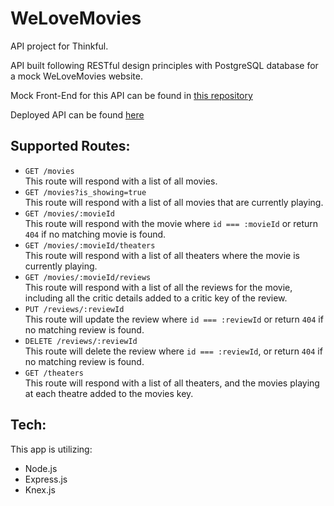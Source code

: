 # WeLoveMovies
API project for Thinkful.

API built following RESTful design principles with PostgreSQL database for a mock WeLoveMovies website.

Mock Front-End for this API can be found in [this repository](https://github.com/smiauek/starter-movie-front-end.git)

Deployed API can be found [here](agile-lake-05280.herokuapp.com/movies)

## Supported Routes:
- `GET /movies`  
This route will respond with a list of all movies.
- `GET /movies?is_showing=true`  
This route will respond with a list of all movies that are currently playing.
- `GET /movies/:movieId`  
This route will respond with the movie where `id === :movieId` or return `404` if no matching movie is found.
- `GET /movies/:movieId/theaters`  
This route will respond with a list of all theaters where the movie is currently playing.
- `GET /movies/:movieId/reviews`  
This route will respond with a list of all the reviews for the movie, including all the critic details added to a critic key of the review.
- `PUT /reviews/:reviewId`  
This route will update the review where `id === :reviewId` or return `404` if no matching review is found.
- `DELETE /reviews/:reviewId`  
This route will delete the review where `id === :reviewId`, or return `404` if no matching review is found.
- `GET /theaters`  
This route will respond with a list of all theaters, and the movies playing at each theatre added to the movies key.


## Tech:
This app is utilizing:
- Node.js
- Express.js
- Knex.js

